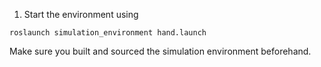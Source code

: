 1. Start the environment using
```
roslaunch simulation_environment hand.launch
```
Make sure you built and sourced the simulation environment beforehand.
